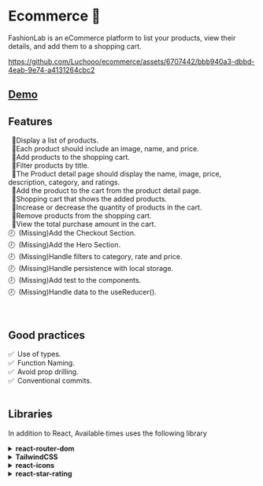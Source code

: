 # Ecommerce 🛒

FashionLab is an eCommerce platform to list your products, view their details, and add them to a shopping cart.

https://github.com/Luchooo/ecommerce/assets/6707442/bbb940a3-dbbd-4eab-9e74-a4131264cbc2

## [Demo](https://fashion-lab.vercel.app/)

## Features
&ensp;🛒Display a list of products.  
&ensp;🛒Each product should include an image, name, and price.  
&ensp;🛒Add products to the shopping cart.  
&ensp;🛒Filter products by title.  
&ensp;🛒The Product detail page should display the name, image, price, description, category, and ratings.  
&ensp;🛒Add the product to the cart from the product detail page.  
&ensp;🛒Shopping cart that shows the added products.  
&ensp;🛒Increase or decrease the quantity of products in the cart.  
&ensp;🛒Remove products from the shopping cart.  
&ensp;🛒View the total purchase amount in the cart.  
🕗&ensp;(Missing)Add the Checkout Section.  
🕗&ensp;(Missing)Add the Hero Section.  
🕗&ensp;(Missing)Handle filters to category, rate and price.  
🕗&ensp;(Missing)Handle persistence with local storage.  
🕗&ensp;(Missing)Add test to the components.  
🕗&ensp;(Missing)Handle data to the useReducer().   

<br/>

## Good practices
✅&ensp;Use of types.   
✅&ensp;Function Naming.   
✅&ensp;Avoid prop drilling.   
✅&ensp;Conventional commits.  
<br/>

## Libraries
In addition to React, Available∙times uses the following library 
<details>
  <summary><strong>react-router-dom</strong></summary>
  &emsp;Allow managing navigation between different views or pages in React.
</details>
<details>
  <summary><strong>TailwindCSS</strong></summary>
  &emsp;Add classes to the project.
</details>
<details>
  <summary><strong>react-icons</strong></summary>
  &emsp;Allows you to easily incorporate icons into your React applications.
</details>
<details>
  <summary><strong>react-star-rating</strong></summary>
  &emsp;Component to show rating as starts.
</details>
